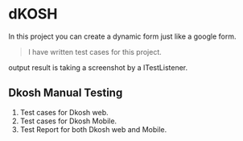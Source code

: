 # dKOSH

In this project you can create a dynamic form just like a google form.

>I have written test cases for this project.

output result is taking a screenshot by a ITestListener.

## Dkosh Manual Testing
1. Test cases for Dkosh web.
2. Test cases for Dkosh Mobile.
3. Test Report for both Dkosh web and Mobile.
